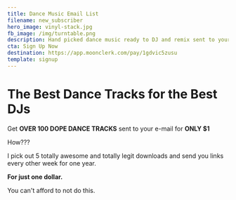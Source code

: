 ```yaml
---
title: Dance Music Email List
filename: new_subscriber
hero_image: vinyl-stack.jpg
fb_image: /img/turntable.png
description: Hand picked dance music ready to DJ and remix sent to your email.
cta: Sign Up Now
destination: https://app.moonclerk.com/pay/1gdvic5zusu
template: signup
---
```


# The Best Dance Tracks for the Best DJs

Get **OVER 100 DOPE DANCE TRACKS** sent to your e-mail for **ONLY $1**

How??? 

I pick out 5 totally awesome and totally legit downloads and send you links every other week for one year.  

**For just one dollar.**

You can't afford to not do this.